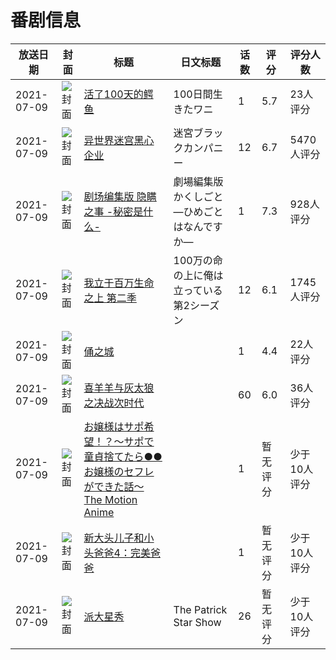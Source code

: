 # 番剧信息

|放送日期|封面|标题|日文标题|话数|评分|评分人数|
|---|---|---|---|---|---|---|
|2021-07-09|![封面](https://lain.bgm.tv/pic/cover/c/59/89/303979_1TzO4.jpg)|[活了100天的鳄鱼](https://bangumi.tv/subject/303979)|100日間生きたワニ|1|5.7|23人评分|
|2021-07-09|![封面](https://lain.bgm.tv/pic/cover/c/cd/25/309668_i1qWh.jpg)|[异世界迷宫黑心企业](https://bangumi.tv/subject/309668)|迷宮ブラックカンパニー|12|6.7|5470人评分|
|2021-07-09|![封面](https://lain.bgm.tv/pic/cover/c/4c/79/322349_g633W.jpg)|[剧场编集版 隐瞒之事 -秘密是什么-](https://bangumi.tv/subject/322349)|劇場編集版かくしごと ―ひめごとはなんですか―|1|7.3|928人评分|
|2021-07-09|![封面](https://lain.bgm.tv/pic/cover/c/f4/a7/322859_UVI7H.jpg)|[我立于百万生命之上 第二季](https://bangumi.tv/subject/322859)|100万の命の上に俺は立っている 第2シーズン|12|6.1|1745人评分|
|2021-07-09|![封面](https://lain.bgm.tv/pic/cover/c/e2/3a/340280_Xp2nn.jpg)|[俑之城](https://bangumi.tv/subject/340280)||1|4.4|22人评分|
|2021-07-09|![封面](https://lain.bgm.tv/pic/cover/c/4e/7d/343244_Frrcr.jpg)|[喜羊羊与灰太狼之决战次时代](https://bangumi.tv/subject/343244)||60|6.0|36人评分|
|2021-07-09|![封面](https://bangumi.tv/img/no_icon_subject.png)|[お嬢様はサポ希望！？～サポで童貞捨てたら●●お嬢様のセフレができた話～ The Motion Anime](https://bangumi.tv/subject/350941)||1|暂无评分|少于10人评分|
|2021-07-09|![封面](https://lain.bgm.tv/pic/cover/c/80/d3/355243_dEAOD.jpg)|[新大头儿子和小头爸爸4：完美爸爸](https://bangumi.tv/subject/355243)||1|暂无评分|少于10人评分|
|2021-07-09|![封面](https://lain.bgm.tv/pic/cover/c/58/c0/430480_nKpzU.jpg)|[派大星秀](https://bangumi.tv/subject/430480)|The Patrick Star Show|26|暂无评分|少于10人评分|
